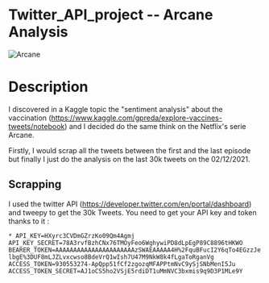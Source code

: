 # Twitter_API_project  -- Arcane Analysis

![Arcane](https://user-images.githubusercontent.com/64421607/144581081-fffa2056-0a33-4dc7-bd33-3918e7bac557.JPG)

# Description

I discovered in a Kaggle topic the "sentiment analysis" about the vaccination (https://www.kaggle.com/gpreda/explore-vaccines-tweets/notebook)
and I decided do the same think on the Netflix's serie Arcane.

Firstly, I would scrap all the tweets between the first and the last episode but finally I just do the analysis on the last 30k tweets on the 02/12/2021.

## Scrapping 

I used the twitter API (https://developer.twitter.com/en/portal/dashboard) and tweepy to get the 30k Tweets.
You need to get your API key and token thanks to it :

`* API_KEY=HXyrc3CVDmGZrzKo09Qm4Agmj
API_KEY_SECRET=78A3rvfBzhCNx76TMOyFeo6WghywiPD8dLpEgP89C8896tHKWO
BEARER_TOKEN=AAAAAAAAAAAAAAAAAAAAAAzSWAEAAAAA4H%2FquBFucI2Y6qTo4EGzzJelbgE%3DUF8mLJZLvxcwso8BdeVrQ1wIsh7U47M9NkW8k4fLgaToRganVg
ACCESS_TOKEN=930553274-ApQpp51fCf2zgozqMFAPPtmNvC9ySjSNbMenI5Ju
ACCESS_TOKEN_SECRET=AJ1oCS5ho2VSjE5rdiDT1uMmNVC3bxmis9q9D3P1MLe9Y`
